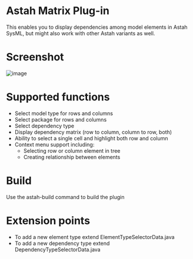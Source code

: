 # Astah Matrix Plug-in

This enables you to display dependencies among model elements 
in Astah SysML, but might also work with other Astah variants
as well.

# Screenshot

![image](https://github.com/modeldriven-hu/astah-matrix/assets/8182138/48822ee5-08d6-433c-a3f6-e3d93fb0eef5)

# Supported functions

- Select model type for rows and columns
- Select package for rows and columns
- Select dependency type
- Display dependency matrix (row to column, column to row, both)
- Ability to select a single cell and highlight both row and column
- Context menu support including:
  - Selecting row or column element in tree
  - Creating relationship between elements

# Build

Use the astah-build command to build the plugin

# Extension points

- To add a new element type extend ElementTypeSelectorData.java
- To add a new dependency type extend DependencyTypeSelectorData.java


